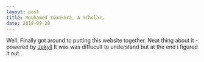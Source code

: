 ```yaml
---
layout: post
title: Mouhamed Tounkara, A Scholar, 
date: 2018-09-20
---
```


Well. Finally got around to putting this website together. Neat thing about it - powered by [Jekyll](http://jekyllrb.com) It was was diffucult to understand but at the end i figured it out.
